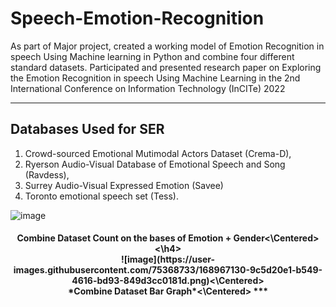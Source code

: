 # Speech-Emotion-Recognition
As part of Major project, created a working model of Emotion Recognition in speech Using Machine learning in Python and combine four different standard datasets. Participated and presented research paper on Exploring the Emotion Recognition in speech Using Machine Learning in the 2nd International Conference on Information Technology (InCITe) 2022
***
## Databases Used for SER
1. Crowd-sourced Emotional Mutimodal Actors Dataset (Crema-D),
2. Ryerson Audio-Visual Database of Emotional Speech and Song (Ravdess),
3. Surrey Audio-Visual Expressed Emotion (Savee) 
4. Toronto emotional speech set (Tess).

![image](https://user-images.githubusercontent.com/75368733/168967278-cf0b1149-c2bf-44ec-ab42-fc4a9f7c885f.png)
<h4><Center>Combine Dataset Count on the bases of Emotion + Gender<\Centered><\h4>
<Center>![image](https://user-images.githubusercontent.com/75368733/168967130-9c5d20e1-b549-4616-bd93-849d3cc0181d.png)<\Centered>
<Center>*Combine Dataset Bar Graph*<\Centered>
***
